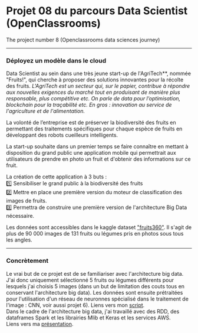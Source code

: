 # Projet 08 du parcours Data Scientist (OpenClassrooms)
The project number 8 (Openclassrooms data sciences journey)

-------------------

### Déployez un modèle dans le cloud

Data Scientist au sein dans une très jeune start-up de l'AgriTech**, nommée "Fruits!", qui cherche à proposer des solutions innovantes pour la récolte des fruits.
*L'AgriTech est un secteur qui, sur le papier, contribue à répondre aux nouvelles exigences du marché tout en produisant de manière plus responsable, plus compétitive etc. On parle de data pour l’optimisation, blockchain pour la traçabilité etc. En gros : innovation au service de l'agriculture et de l'alimentation.*

La volonté de l’entreprise est de préserver la biodiversité des fruits en permettant des traitements spécifiques pour chaque espèce de fruits en développant des robots cueilleurs intelligents.

La start-up souhaite dans un premier temps se faire connaître en mettant à disposition du grand public une application mobile qui permettrait aux utilisateurs de prendre en photo un fruit et d'obtenir des informations sur ce fruit.

La création de cette application à 3 buts : <br>
:one: Sensibiliser le grand public à la biodiversité des fruits <br>
:two: Mettre en place une première version du moteur de classification des images de fruits. <br>
:three: Permettra de construire une première version de l'architecture Big Data nécessaire. <br>

Les données sont accessibles dans le kaggle dataset ["fruits360"](https://www.kaggle.com/datasets/moltean/fruits). Il s'agit de plus de 90 000 images de 131 fruits ou légumes pris en photos sous tous les angles.

--------------------------


### Concrètement

Le vrai but de ce projet est de se familiariser avec l'architecture big data.
J'ai donc uniquement sélectionné 5 fruits ou légumes différents pour lesquels j'ai choisis 5 images (dans un but de limitation des couts tous en conservant l'architecture big data).
Les données sont ensuite prétraitées pour l'utilisation d'un réseau de neuronnes spécialisé dans le traitement de l'image : CNN, voir aussi projet 6).
Liens vers mon [script](https://github.com/Condefruit/P08_formation_DS/blob/main/P08_notebook_cloud.ipynb). <br>
Dans le cadre de l'architecture big data, j'ai travaillé avec des RDD, des dataframes Spark et les librairies Mlib et Keras et les services AWS. <br>
Liens vers ma [présentation](https://github.com/Condefruit/P08_formation_DS/blob/main/Support_presentation.pdf).

